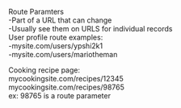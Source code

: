 Route Paramters </br>
-Part of a URL that can change </br>
-Usually see them on URLS for individual records </br>
User profile route examples: </br>
-mysite.com/users/ypshi2k1 </br>
-mysite.com/users/mariotheman </br>

Cooking recipe page: </br>
mycookingsite.com/recipes/12345 </br>
mycookingsite.com/recipes/98765 </br>  ex: 98765 is a route parameter 